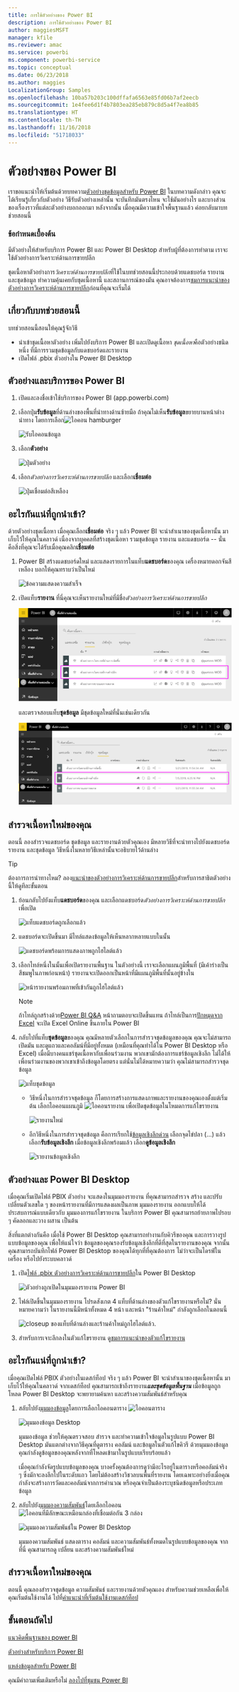 ```yaml
---
title: การใช้ตัวอย่างของ Power BI
description: การใช้ตัวอย่างของ Power BI
author: maggiesMSFT
manager: kfile
ms.reviewer: amac
ms.service: powerbi
ms.component: powerbi-service
ms.topic: conceptual
ms.date: 06/23/2018
ms.author: maggies
LocalizationGroup: Samples
ms.openlocfilehash: 10ba57b203c100dffafa6563e85fd06b7af2eecb
ms.sourcegitcommit: 1e4fee6d1f4b7803ea285eb879c8d5a4f7ea8b85
ms.translationtype: HT
ms.contentlocale: th-TH
ms.lasthandoff: 11/16/2018
ms.locfileid: "51718033"
---
```

# <a name="the-power-bi-samples"></a>ตัวอย่างของ Power BI

เราขอแนะนำให้เริ่มต้นด้วยบทความ[ตัวอย่างชุดข้อมูลสำหรับ Power BI](sample-datasets.md) ในบทความดังกล่าว คุณจะได้เรียนรู้เกี่ยวกับตัวอย่าง วิธีรับตัวอย่างเหล่านั้น จะบันทึกมันตรงไหน จะใช้มันอย่างไร และบางส่วนของเรื่องราวที่แต่ละตัวอย่างบอกออกมา หลังจากนั้น เมื่อคุณมีความเข้าใจพื้นฐานแล้ว ค่อยกลับมาบทช่วยสอนนี้   

### <a name="prerequisites"></a>ข้อกำหนดเบื้องต้น
มีตัวอย่างให้สำหรับบริการ Power BI และ Power BI Desktop สำหรับผู้ที่ต้องการทำตาม เราจะใช้ตัวอย่างการวิเคราะห์ด้านการขายปลีก

ชุดเนื้อหาตัวอย่างการ*วิเคราะห์ด้านการขายปลีก*ที่ใช้ในบทช่วยสอนนี้ประกอบด้วยแดชบอร์ด รายงาน และชุดข้อมูล
ทำความคุ้นเคยกับชุดเนื้อหานี้ และสถานการณ์ของมัน คุณอาจต้องการ[ชมการแนะนำของตัวอย่างการวิเคราะห์ด้านการขายปลีก](sample-retail-analysis.md)ก่อนที่คุณจะเริ่มได้

## <a name="about-this-tutorial"></a>เกี่ยวกับบทช่วยสอนนี้
บทช่วยสอนนี้สอนให้คุณรู้จักวิธี 
- นำเข้าชุดเนื้อหาตัวอย่าง เพิ่มไปยังบริการ Power BI และเปิดดูเนื้อหา *ชุดเนื้อหา*คือตัวอย่างชนิดหนึ่ง ที่มีการรวมชุดข้อมูลกับแดชบอร์ดและรายงาน 
-  เปิดไฟล์ .pbix ตัวอย่างใน Power BI Desktop


## <a name="samples-and-power-bi-service"></a>ตัวอย่างและบริการของ Power BI

1. เปิดและลงชื่อเข้าใช้บริการของ Power BI (app.powerbi.com)
2. เลือกปุ่ม**รับข้อมูล**ที่ด้านล่างของพื้นที่นำทางด้านซ้ายมือ ถ้าคุณไม่เห็น**รับข้อมูล**ขยายบานหน้าต่างนำทาง โดยการเลือก![ไอคอน hamburger](media/sample-tutorial-connect-to-the-samples/expand-nav.png)
   
   ![รับไอคอนข้อมูล](media/sample-tutorial-connect-to-the-samples/pbi_getdata.png)
5. เลือก**ตัวอย่าง**  
   
   ![ปุ่มตัวอย่าง](media/sample-tutorial-connect-to-the-samples/pbi_samplesdownload.png)
6. เลือก*ตัวอย่างการวิเคราะห์ด้านการขายปลีก* และเลือก**เชื่อมต่อ**   
   
   ![ปุ่มเชื่อมต่อสีเหลือง](media/sample-tutorial-connect-to-the-samples/pbi_retailanalysissampleconnect.png)

## <a name="what-exactly-was-imported"></a>อะไรกันแน่ที่ถูกนำเข้า?
ด้วยตัวอย่างชุดเนื้อหา เมื่อคุณเลือก**เชื่อมต่อ** จริง ๆ แล้ว Power BI จะนำสำเนาของชุดเนื้อหานั้น มาเก็บไว้ให้คุณในคลาวด์ เนื่องจากบุคคลที่สร้างชุดเนื้อหา รวมชุดข้อมูล รายงาน และแดชบอร์ด -- นั่นคือสิ่งที่คุณจะได้รับเมื่อคุณคลิก**เชื่อมต่อ** 

1. Power BI สร้างแดชบอร์ดใหม่ และแสดงรายการในแท็บ**แดชบอร์ด**ของคุณ เครื่องหมายดอกจันสีเหลือง บอกให้คุณทราบว่าเป็นใหม่
   
   ![ข้อความแสดงความสำเร็จ](media/sample-tutorial-connect-to-the-samples/power-bi-new-dashboard.png)
2. เปิดแท็บ**รายงาน**  ที่นี่คุณจะเห็นรายงานใหม่ที่มีชื่อ*ตัวอย่างการวิเคราะห์ด้านการขายปลีก*
   
   ![กล่องสีแดงรอบๆ ตัวอย่างการวิเคราะห์การค้าปลีกและดาวสีเหลือง](media/sample-tutorial-connect-to-the-samples/power-bi-new-report.png)
   
   และตรวจสอบแท็บ**ชุดข้อมูล**  มีชุดข้อมูลใหม่ที่นั่นเช่นเดียวกัน
   
   ![กล่องสีแดงรอบๆ ตัวอย่างการวิเคราะห์การค้าปลีก](media/sample-tutorial-connect-to-the-samples/power-bi-new-dataset.png)

## <a name="explore-your-new-content"></a>สำรวจเนื้อหาใหม่ของคุณ
ตอนนี้ ลองสำรวจแดชบอร์ด ชุดข้อมูล และรายงานด้วยตัวคุณเอง มีหลายวิธีที่จะนำทางไปยังแดชบอร์ด รายงาน และชุดข้อมูล วิธีหนึ่งในหลายวิธีเหล่านั้นจะอธิบายไว้ด้านล่าง  

> [!TIP]
> ต้องการการนำทางไหม?  ลอง[แนะนำของตัวอย่างการวิเคราะห์ด้านการขายปลีก](sample-retail-analysis.md)สำหรับการสาธิตตัวอย่างนี้ให้ดูทีละขั้นตอน
> 
> 

1. ย้อนกลับไปยังแท็บ**แดชบอร์ด**ของคุณ และเลือกแดชบอร์ด*ตัวอย่างการวิเคราะห์ด้านการขายปลีก*เพื่อเปิด    
   
   ![แท็บแดชบอร์ดถูกเลือกแล้ว](media/sample-tutorial-connect-to-the-samples/power-bi-dashboards.png)
2. แดชบอร์ดจะเปิดขึ้นมา  มีไทล์แสดงข้อมูลให้เห็นหลากหลายแบบในนั้น
   
   ![แดชบอร์ดพร้อมการแสดงภาพถูกไฮไลต์แล้ว](media/sample-tutorial-connect-to-the-samples/power-bi-dashboards2new.png)
3. เลือกไทล์หนึ่งในนั้นเพื่อเปิดรายงานพื้นฐาน  ในตัวอย่างนี้ เราจะเลือกแผนภูมิพื้นที่ (มีเค้าร่างเป็นสีชมพูในภาพก่อนหน้า) รายงานจะเปิดออกเป็นหน้าที่มีแผนภูมิพื้นที่นั้นอยู่ข้างใน
   
    ![หน้ารายงานพร้อมภาพที่เข้ากันถูกไฮไลต์แล้ว](media/sample-tutorial-connect-to-the-samples/power-bi-report.png)
   
   > [!NOTE]
   > ถ้าไทล์ถูกสร้างด้วย[Power BI Q&A](consumer/end-user-q-and-a.md) หน้าถามตอบจะเปิดขึ้นแทน ถ้าไทล์เป็นการ[ปักหมุดจาก Excel](service-dashboard-pin-tile-from-excel.md) จะเปิด Excel Online ขึ้นภายใน Power BI
   > 
   > 
1. กลับไปที่แท็บ**ชุดข้อมูล**ของคุณ คุณมีหลายตัวเลือกในการสำรวจชุดข้อมูลของคุณ  คุณจะไม่สามารถเปิดมัน และดูแถวและคอลัมน์ที่มีอยู่ทั้งหมด (เหมือนที่คุณทำได้ใน Power BI Desktop หรือ Excel)  เมื่อมีบางคนแชร์ชุดเนื้อหากับเพื่อนร่วมงาน พวกเขามักต้องการแชร์ข้อมูลเชิงลึก ไม่ได้ให้เพื่อนร่วมงานของพวกเขาเข้าถึงข้อมูลโดยตรง แต่นั่นไม่ได้หมายความว่า คุณไม่สามารถสำรวจชุดข้อมูล  
   
   ![แท็บชุดข้อมูล](media/sample-tutorial-connect-to-the-samples/power-bi-chart-icon2.png)
   
   * วิธีหนึ่งในการสำรวจชุดข้อมูล ก็โดยการสร้างการแสดงภาพและรายงานของคุณเองตั้งแต่เริ่มต้น  เลือกไอคอนแผนภูมิ ![ไอคอนรายงาน](media/sample-tutorial-connect-to-the-samples/power-bi-chart-icon4.png) เพื่อเปิดชุดข้อมูลในโหมดการแก้ไขรายงาน
     
       ![รายงานใหม่](media/sample-tutorial-connect-to-the-samples/power-bi-report-editing.png)
   * อีกวิธีหนึ่งในการสำรวจชุดข้อมูล คือการเรียกใช้[ข้อมูลเชิงลึกด่วน](consumer/end-user-insights.md) เลือกจุดไข่ปลา (...) แล้วเลือก**รับข้อมูลเชิงลึก** เมื่อข้อมูลเชิงลึกพร้อมแล้ว เลือก**ดูข้อมูลเชิงลึก**
     
       ![รายงานข้อมูลเชิงลึก](media/sample-tutorial-connect-to-the-samples/power-bi-insights.png)

## <a name="samples-and-power-bi-desktop"></a>ตัวอย่างและ Power BI Desktop 
เมื่อคุณเริ่มเปิดไฟล์ PBIX ตัวอย่าง จะแสดงในมุมมองรายงาน ที่คุณสามารถสำรวจ สร้าง และปรับเปลี่ยนตัวเลขใด ๆ ของหน้ารายงานที่มีการแสดงผลเป็นภาพ มุมมองรายงาน ออกแบบให้ได้ประสบการณ์แบบเดียวกับ มุมมองการแก้ไขรายงาน ในบริการ Power BI คุณสามารถย้ายภาพไปรอบ ๆ คัดลอกและวาง ผสาน เป็นต้น

สิ่งที่แตกต่างกันคือ เมื่อใช้ Power BI Desktop คุณสามารถทำงานกับคิวรีของคุณ และการวางรูปแบบข้อมูลของคุณ เพื่อให้แน่ใจว่า ข้อมูลของคุณรองรับข้อมูลเชิงลึกที่ดีที่สุดในรายงานของคุณ จากนั้นคุณสามารถบันทึกไฟล์ Power BI Desktop ของคุณได้ทุกที่ที่คุณต้องการ ไม่ว่าจะเป็นไดรฟ์ในเครื่อง หรือไปยังระบบคลาวด์

1. เปิด[ไฟล์ .pbix ตัวอย่างการวิเคราะห์ด้านการขายปลีก](http://download.microsoft.com/download/9/6/D/96DDC2FF-2568-491D-AAFA-AFDD6F763AE3/Retail%20Analysis%20Sample%20PBIX.pbix)ใน Power BI Desktop 

    ![ตัวอย่างถูกเปิดในมุมมองรายงาน Power BI](media/sample-tutorial-connect-to-the-samples/power-bi-samples-desktop.png)

1. ไฟล์เปิดขึ้นในมุมมองรายงาน โปรดสังเกต 4 แท็บที่ด้านล่างของตัวแก้ไขรายงานหรือไม่? นั่นหมายความว่า ในรายงานนี้มีหน้าทั้งหมด 4 หน้า และหน้า "ร้านค้าใหม่" กำลังถูกเลือกในตอนนี้ 

    ![closeup ของแท็บที่ด้านล่างและร้านค้าใหม่ถูกไฮไลต์แล้ว](media/sample-tutorial-connect-to-the-samples/power-bi-sample-tabs.png).

3. สำหรับการเจาะลึกลงในตัวแก้ไขรายงาน ดู[ชมการแนะนำของตัวแก้ไขรายงาน](service-the-report-editor-take-a-tour.md)

## <a name="what-exactly-was-imported"></a>อะไรกันแน่ที่ถูกนำเข้า?
เมื่อคุณเปิดไฟล์ PBIX ตัวอย่างในเดสก์ท็อป จริง ๆ แล้ว Power BI จะนำสำเนาของชุดเนื้อหานั้น มาเก็บไว้ให้คุณในคลาวด์ จากเดสก์ท็อป คุณสามารถเข้าถึงรายงาน***และชุดข้อมูลพื้นฐาน*** เมื่อข้อมูลถูกโหลด Power BI Desktop จะพยายามค้นหา และสร้างความสัมพันธ์สำหรับคุณ  

1. สลับไปยัง[มุมมองข้อมูล](desktop-data-view.md)โดยการเลือกไอคอนตาราง ![ไอคอนตาราง](media/sample-tutorial-connect-to-the-samples/power-bi-data-icon.png)
 
    ![มุมมองข้อมูล Desktop](media/sample-tutorial-connect-to-the-samples/power-bi-desktop-sample-data.png)

    มุมมองข้อมูล ช่วยให้คุณตรวจสอบ สำรวจ และทำความเข้าใจข้อมูลในรูปแบบ Power BI Desktop มันแตกต่างจากวิธีคุณที่ดูตาราง คอลัมน์ และข้อมูลในตัวแก้ไขคิวรี ด้วยมุมมองข้อมูล คุณกำลังดูข้อมูลของคุณหลังจากที่โหลดเข้ามาในรูปแบบเรียบร้อยแล้ว

    เมื่อคุณกำลังจัดรูปแบบข้อมูลของคุณ บางครั้งคุณต้องการดูว่ามีอะไรอยู่ในตารางหรือคอลัมน์จริง ๆ ซึ่งมักจะลงลึกไปในระดับแถว โดยไม่ต้องสร้างวิชวลบนพื้นที่รายงาน โดยเฉพาะอย่างยิ่งเมื่อคุณกำลังจะสร้างการวัดและคอลัมน์จากการคำนวณ หรือคุณจำเป็นต้องระบุชนิดข้อมูลหรือประเภทข้อมูล

1. สลับไปยัง[มุมมองความสัมพันธ์](desktop-relationship-view.md)โดยเลือกไอคอน![ไอคอนที่มีลักษณะเหมือนกล่องที่เชื่อมต่อกัน 3 กล่อง](media/sample-tutorial-connect-to-the-samples/power-bi-desktop-relationship-icon.png)
 
    ![มุมมองความสัมพันธ์ใน Power BI Desktop](media/sample-tutorial-connect-to-the-samples/power-bi-relationships.png)

    มุมมองความสัมพันธ์ แสดงตาราง คอลัมน์ และความสัมพันธ์ทั้งหมดในรูปแบบข้อมูลของคุณ จากที่นี่ คุณสามารถดู เปลี่ยน และสร้างความสัมพันธ์ใหม่

## <a name="explore-your-new-content"></a>สำรวจเนื้อหาใหม่ของคุณ
ตอนนี้ คุณลองสำรวจชุดข้อมูล ความสัมพันธ์ และรายงานด้วยตัวคุณเอง สำหรับความช่วยเหลือเพื่อให้คุณเริ่มต้นใช้งานได้ ไปที่[คำแนะนำที่เริ่มต้นใช้งานเดสก์ท็อป](desktop-getting-started.md)    


## <a name="next-steps"></a>ขั้นตอนถัดไป
[แนวคิดพื้นฐานของ power BI](consumer/end-user-basic-concepts.md)

[ตัวอย่างสำหรับบริการ Power BI](sample-datasets.md)

[แหล่งข้อมูลสำหรับ Power BI](service-get-data.md)

คุณมีคำถามเพิ่มเติมหรือไม่ [ลองไปที่ชุมชน Power BI](http://community.powerbi.com/)

